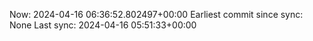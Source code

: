 Now: 2024-04-16 06:36:52.802497+00:00 Earliest commit since sync: None Last sync: 2024-04-16 05:51:33+00:00
